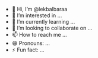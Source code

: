 - 👋 Hi, I’m @lekbalbaraa
- 👀 I’m interested in ...
- 🌱 I’m currently learning ...
- 💞️ I’m looking to collaborate on ...
- 📫 How to reach me ...
- 😄 Pronouns: ...
- ⚡ Fun fact: ...

<!---
lekbalbaraa/lekbalbaraa is a ✨ special ✨ repository because its `README.md` (this file) appears on your GitHub profile.
You can click the Preview link to take a look at your changes.
--->
